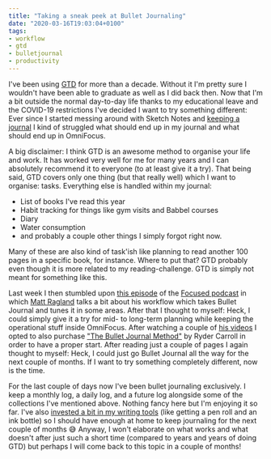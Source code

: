 ```yaml
---
title: "Taking a sneak peek at Bullet Journaling"
date: "2020-03-16T19:03:04+0100"
tags:
- workflow
- gtd
- bulletjournal
- productivity
---
```


I've been using [GTD](https://en.wikipedia.org/wiki/Getting_Things_Done) for more than a decade. Without it I'm pretty sure I wouldn't have been able to graduate as well as I did back then. Now that I'm a bit outside the normal day-to-day life thanks to my educational leave and the COVID-19 restrictions I've decided I want to try something different: Ever since I started messing around with Sketch Notes and [keeping a journal](https://zerokspot.com/weblog/2019/11/18/on-keeping-a-log/) I kind of struggled what should end up in my journal and what should end up in OmniFocus.

A big disclaimer: I think GTD is an awesome method to organise your life and work. It has worked very well for me for many years and I can absolutely recommend it to everyone (to at least give it a try). That being said, GTD covers only one thing (but that really well) which I want to organise: tasks. Everything else is handled within my journal:

- List of books I've read this year
- Habit tracking for things like gym visits and Babbel courses
- Diary
- Water consumption
- and probably a couple other things I simply forgot right now.

Many of these are also kind of task'ish like planning to read another 100 pages in a specific book, for instance. Where to put that? GTD probably even though it is more related to my reading-challenge. GTD is simply not meant for something like this. 

Last week I then stumbled upon [this episode](https://www.relay.fm/focused/94) of the [Focused podcast](https://www.relay.fm/focused) in which [Matt Ragland](http://mattragland.com/) talks a bit about his workflow which takes Bullet Journal and tunes it in some areas. After that I thought to myself: Heck, I could simply give it a try for mid- to long-term planning while keeping the operational stuff inside OmniFocus. After watching a couple of [his videos](https://www.youtube.com/channel/UCLH7F4dM2fNtxy_Hr1Gtq0Q) I opted to also purchase ["The Bullet Journal Method"](https://bulletjournal.com/pages/book) by Ryder Carroll in order to have a proper start. After reading just a couple of pages I again thought to myself: Heck, I could just go Bullet Journal all the way for the next couple of months. If I want to try something completely different, now is the time.

For the last couple of days now I've been bullet journaling exclusively. I keep a monthly log, a daily log, and a future log alongside some of the collections I've mentioned above. Nothing fancy here but I'm enjoying it so far. I've also [invested a bit in my writing tools](https://zerokspot.com/weblog/2020/03/12/falling-in-love-with-my-fountain-pen-again/) (like getting a pen roll and an ink bottle) so I should have enough at home to keep journaling for the next couple of months 😅 Anyway, I won't elaborate on what works and what doesn't after just such a short time (compared to years and years of doing GTD) but perhaps I will come back to this topic in a couple of months!



